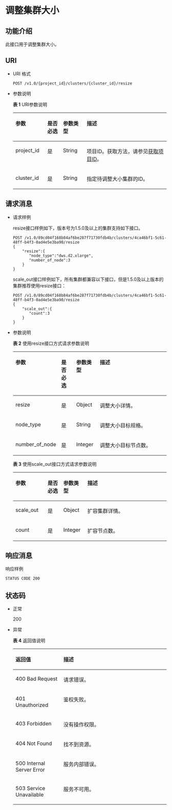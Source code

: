 # 调整集群大小<a name="dws_02_0053"></a>

## 功能介绍<a name="s7aa3de1b44f14c0487bab690bb5702d6"></a>

此接口用于调整集群大小。

## URI<a name="s9db56e76e7694a5cbfd993c7d1db0606"></a>

-   URI 格式

    ```
    POST /v1.0/{project_id}/clusters/{cluster_id}/resize
    ```

-   参数说明

    **表 1**  URI参数说明

    <a name="tb301b46821994ee6ae8cb5d508bfd564"></a>
    <table><thead align="left"><tr id="r09f2cf7e302f4b1197b293cb5b91aa42"><th class="cellrowborder" valign="top" width="20.73%" id="mcps1.2.5.1.1"><p id="ad24f94544e3448e588d569b4cf5d3df1"><a name="ad24f94544e3448e588d569b4cf5d3df1"></a><a name="ad24f94544e3448e588d569b4cf5d3df1"></a>参数</p>
    </th>
    <th class="cellrowborder" valign="top" width="10.18%" id="mcps1.2.5.1.2"><p id="a23ce55ff78b64009b06caaddea7be777"><a name="a23ce55ff78b64009b06caaddea7be777"></a><a name="a23ce55ff78b64009b06caaddea7be777"></a>是否必选</p>
    </th>
    <th class="cellrowborder" valign="top" width="15.4%" id="mcps1.2.5.1.3"><p id="aa68a5c620b7741ebb873bc22f4abf72b"><a name="aa68a5c620b7741ebb873bc22f4abf72b"></a><a name="aa68a5c620b7741ebb873bc22f4abf72b"></a>参数类型</p>
    </th>
    <th class="cellrowborder" valign="top" width="53.690000000000005%" id="mcps1.2.5.1.4"><p id="a5c07a285f796424888ea8c9b215ef172"><a name="a5c07a285f796424888ea8c9b215ef172"></a><a name="a5c07a285f796424888ea8c9b215ef172"></a>描述</p>
    </th>
    </tr>
    </thead>
    <tbody><tr id="rd49c40cc2e534fb38fc1ce2158dda6da"><td class="cellrowborder" valign="top" width="20.73%" headers="mcps1.2.5.1.1 "><p id="adf89366c8cdf490b91f7ab0b1aa4c9d7"><a name="adf89366c8cdf490b91f7ab0b1aa4c9d7"></a><a name="adf89366c8cdf490b91f7ab0b1aa4c9d7"></a>project_id</p>
    </td>
    <td class="cellrowborder" valign="top" width="10.18%" headers="mcps1.2.5.1.2 "><p id="a03a216c626564f1eb88d9562a41ee374"><a name="a03a216c626564f1eb88d9562a41ee374"></a><a name="a03a216c626564f1eb88d9562a41ee374"></a>是</p>
    </td>
    <td class="cellrowborder" valign="top" width="15.4%" headers="mcps1.2.5.1.3 "><p id="a9bf19da6d557419eb7768b4c0d4dc441"><a name="a9bf19da6d557419eb7768b4c0d4dc441"></a><a name="a9bf19da6d557419eb7768b4c0d4dc441"></a>String</p>
    </td>
    <td class="cellrowborder" valign="top" width="53.690000000000005%" headers="mcps1.2.5.1.4 "><p id="p1266145715419"><a name="p1266145715419"></a><a name="p1266145715419"></a>项目ID。获取方法，请参见<a href="获取项目ID.md">获取项目ID</a>。</p>
    </td>
    </tr>
    <tr id="r3f1019a86e164120957b6c78183aed5c"><td class="cellrowborder" valign="top" width="20.73%" headers="mcps1.2.5.1.1 "><p id="ac8206c593fb6478d90922a1317be1af3"><a name="ac8206c593fb6478d90922a1317be1af3"></a><a name="ac8206c593fb6478d90922a1317be1af3"></a>cluster_id</p>
    </td>
    <td class="cellrowborder" valign="top" width="10.18%" headers="mcps1.2.5.1.2 "><p id="a723b9ebdf5d14520ac6db771eea07716"><a name="a723b9ebdf5d14520ac6db771eea07716"></a><a name="a723b9ebdf5d14520ac6db771eea07716"></a>是</p>
    </td>
    <td class="cellrowborder" valign="top" width="15.4%" headers="mcps1.2.5.1.3 "><p id="a42225196447a466a8b27488e9f840018"><a name="a42225196447a466a8b27488e9f840018"></a><a name="a42225196447a466a8b27488e9f840018"></a>String</p>
    </td>
    <td class="cellrowborder" valign="top" width="53.690000000000005%" headers="mcps1.2.5.1.4 "><p id="p175467811148"><a name="p175467811148"></a><a name="p175467811148"></a>指定待调整大小集群的ID。</p>
    </td>
    </tr>
    </tbody>
    </table>


## 请求消息<a name="sa64d5fde1cb94be29689b1aab5bc2bb2"></a>

-   请求样例

    resize接口样例如下，版本号为1.5.0及以上的集群支持如下接口。

    ```
    POST /v1.0/89cd04f168b84af6be287f71730fdb4b/clusters/4ca46bf1-5c61-48ff-b4f3-0ad4e5e3ba90/resize
    {
        "resize":{
           "node_type":"dws.d2.xlarge",
           "number_of_node":3
        } 
    }
    ```

    scale\_out接口样例如下，所有集群都兼容以下接口，但是1.5.0及以上版本的集群推荐使用resize接口：

    ```
    POST /v1.0/89cd04f168b84af6be287f71730fdb4b/clusters/4ca46bf1-5c61-48ff-b4f3-0ad4e5e3ba90/resize
    {
        "scale_out":{
           "count":3
        } 
    }
    ```


-   参数说明

    **表 2**  使用resize接口方式请求参数说明

    <a name="table157941057104716"></a>
    <table><thead align="left"><tr id="row9795115717473"><th class="cellrowborder" valign="top" width="20.61%" id="mcps1.2.5.1.1"><p id="p13795165714471"><a name="p13795165714471"></a><a name="p13795165714471"></a>参数</p>
    </th>
    <th class="cellrowborder" valign="top" width="10.549999999999999%" id="mcps1.2.5.1.2"><p id="p57951457174719"><a name="p57951457174719"></a><a name="p57951457174719"></a>是否必选</p>
    </th>
    <th class="cellrowborder" valign="top" width="15.52%" id="mcps1.2.5.1.3"><p id="p19795557134712"><a name="p19795557134712"></a><a name="p19795557134712"></a>参数类型</p>
    </th>
    <th class="cellrowborder" valign="top" width="53.32%" id="mcps1.2.5.1.4"><p id="p87954574475"><a name="p87954574475"></a><a name="p87954574475"></a>描述</p>
    </th>
    </tr>
    </thead>
    <tbody><tr id="row10795857124713"><td class="cellrowborder" valign="top" width="20.61%" headers="mcps1.2.5.1.1 "><p id="p979510576474"><a name="p979510576474"></a><a name="p979510576474"></a>resize</p>
    </td>
    <td class="cellrowborder" valign="top" width="10.549999999999999%" headers="mcps1.2.5.1.2 "><p id="p2079535734711"><a name="p2079535734711"></a><a name="p2079535734711"></a>是</p>
    </td>
    <td class="cellrowborder" valign="top" width="15.52%" headers="mcps1.2.5.1.3 "><p id="p47958577474"><a name="p47958577474"></a><a name="p47958577474"></a>Object</p>
    </td>
    <td class="cellrowborder" valign="top" width="53.32%" headers="mcps1.2.5.1.4 "><p id="p17795157134717"><a name="p17795157134717"></a><a name="p17795157134717"></a>调整大小详情。</p>
    </td>
    </tr>
    <tr id="row12795175718472"><td class="cellrowborder" valign="top" width="20.61%" headers="mcps1.2.5.1.1 "><p id="p6796185754715"><a name="p6796185754715"></a><a name="p6796185754715"></a>node_type</p>
    </td>
    <td class="cellrowborder" valign="top" width="10.549999999999999%" headers="mcps1.2.5.1.2 "><p id="p11796175794718"><a name="p11796175794718"></a><a name="p11796175794718"></a>是</p>
    </td>
    <td class="cellrowborder" valign="top" width="15.52%" headers="mcps1.2.5.1.3 "><p id="p14796957134711"><a name="p14796957134711"></a><a name="p14796957134711"></a>String</p>
    </td>
    <td class="cellrowborder" valign="top" width="53.32%" headers="mcps1.2.5.1.4 "><p id="p1479685711471"><a name="p1479685711471"></a><a name="p1479685711471"></a>调整大小目标规格。</p>
    </td>
    </tr>
    <tr id="row16828318134817"><td class="cellrowborder" valign="top" width="20.61%" headers="mcps1.2.5.1.1 "><p id="p982871816484"><a name="p982871816484"></a><a name="p982871816484"></a>number_of_node</p>
    </td>
    <td class="cellrowborder" valign="top" width="10.549999999999999%" headers="mcps1.2.5.1.2 "><p id="p68298182482"><a name="p68298182482"></a><a name="p68298182482"></a>是</p>
    </td>
    <td class="cellrowborder" valign="top" width="15.52%" headers="mcps1.2.5.1.3 "><p id="p138291618194817"><a name="p138291618194817"></a><a name="p138291618194817"></a>Integer</p>
    </td>
    <td class="cellrowborder" valign="top" width="53.32%" headers="mcps1.2.5.1.4 "><p id="p10829151814816"><a name="p10829151814816"></a><a name="p10829151814816"></a>调整大小目标节点数。</p>
    </td>
    </tr>
    </tbody>
    </table>

    **表 3**  使用scale\_out接口方式请求参数说明

    <a name="table18225133616155"></a>
    <table><thead align="left"><tr id="row0226123619151"><th class="cellrowborder" valign="top" width="20.849999999999998%" id="mcps1.2.5.1.1"><p id="p1226193641515"><a name="p1226193641515"></a><a name="p1226193641515"></a>参数</p>
    </th>
    <th class="cellrowborder" valign="top" width="10.299999999999999%" id="mcps1.2.5.1.2"><p id="p1922673616154"><a name="p1922673616154"></a><a name="p1922673616154"></a>是否必选</p>
    </th>
    <th class="cellrowborder" valign="top" width="15.64%" id="mcps1.2.5.1.3"><p id="p2226103611520"><a name="p2226103611520"></a><a name="p2226103611520"></a>参数类型</p>
    </th>
    <th class="cellrowborder" valign="top" width="53.21%" id="mcps1.2.5.1.4"><p id="p9226133614153"><a name="p9226133614153"></a><a name="p9226133614153"></a>描述</p>
    </th>
    </tr>
    </thead>
    <tbody><tr id="row132261936141514"><td class="cellrowborder" valign="top" width="20.849999999999998%" headers="mcps1.2.5.1.1 "><p id="p1622614363155"><a name="p1622614363155"></a><a name="p1622614363155"></a>scale_out</p>
    </td>
    <td class="cellrowborder" valign="top" width="10.299999999999999%" headers="mcps1.2.5.1.2 "><p id="p322611367152"><a name="p322611367152"></a><a name="p322611367152"></a>是</p>
    </td>
    <td class="cellrowborder" valign="top" width="15.64%" headers="mcps1.2.5.1.3 "><p id="p52261936111514"><a name="p52261936111514"></a><a name="p52261936111514"></a>Object</p>
    </td>
    <td class="cellrowborder" valign="top" width="53.21%" headers="mcps1.2.5.1.4 "><p id="p20226936131518"><a name="p20226936131518"></a><a name="p20226936131518"></a>扩容集群详情。</p>
    </td>
    </tr>
    <tr id="row22261136141510"><td class="cellrowborder" valign="top" width="20.849999999999998%" headers="mcps1.2.5.1.1 "><p id="p182263361154"><a name="p182263361154"></a><a name="p182263361154"></a>count</p>
    </td>
    <td class="cellrowborder" valign="top" width="10.299999999999999%" headers="mcps1.2.5.1.2 "><p id="p12226173631519"><a name="p12226173631519"></a><a name="p12226173631519"></a>是</p>
    </td>
    <td class="cellrowborder" valign="top" width="15.64%" headers="mcps1.2.5.1.3 "><p id="p1022611361152"><a name="p1022611361152"></a><a name="p1022611361152"></a>Integer</p>
    </td>
    <td class="cellrowborder" valign="top" width="53.21%" headers="mcps1.2.5.1.4 "><p id="p1022633612152"><a name="p1022633612152"></a><a name="p1022633612152"></a>扩容节点数。</p>
    </td>
    </tr>
    </tbody>
    </table>


## 响应消息<a name="saf8285fea2964e558a059d985c498559"></a>

响应样例

```
STATUS CODE 200
```

## 状态码<a name="s318da95b204f47c4bef42e78b54a9089"></a>

-   正常

    200

-   异常

    **表 4**  返回值说明

    <a name="tfd7a877a4eed4992a077edb0bb8f7352"></a>
    <table><thead align="left"><tr id="red5a03b5306f46e0900cacc8c992c838"><th class="cellrowborder" valign="top" width="31.15%" id="mcps1.2.3.1.1"><p id="a72e8066c2a994394ba0ece17bd467376"><a name="a72e8066c2a994394ba0ece17bd467376"></a><a name="a72e8066c2a994394ba0ece17bd467376"></a>返回值</p>
    </th>
    <th class="cellrowborder" valign="top" width="68.85%" id="mcps1.2.3.1.2"><p id="a2982bcdae3bb45f8b90b4baeef64cc05"><a name="a2982bcdae3bb45f8b90b4baeef64cc05"></a><a name="a2982bcdae3bb45f8b90b4baeef64cc05"></a>描述</p>
    </th>
    </tr>
    </thead>
    <tbody><tr id="r5d0fed0ce30740a49f01318c52c42592"><td class="cellrowborder" valign="top" width="31.15%" headers="mcps1.2.3.1.1 "><p id="ae37fb97120e94cbea677f88d0ab4edbd"><a name="ae37fb97120e94cbea677f88d0ab4edbd"></a><a name="ae37fb97120e94cbea677f88d0ab4edbd"></a>400 Bad Request</p>
    </td>
    <td class="cellrowborder" valign="top" width="68.85%" headers="mcps1.2.3.1.2 "><p id="ac2c1c94571004267a7297152e7edb7fc"><a name="ac2c1c94571004267a7297152e7edb7fc"></a><a name="ac2c1c94571004267a7297152e7edb7fc"></a>请求错误。</p>
    </td>
    </tr>
    <tr id="r45192eae966e4de885d09edc4b3eee3c"><td class="cellrowborder" valign="top" width="31.15%" headers="mcps1.2.3.1.1 "><p id="adfc757440c4849e09a2516b04e8a1d01"><a name="adfc757440c4849e09a2516b04e8a1d01"></a><a name="adfc757440c4849e09a2516b04e8a1d01"></a>401 Unauthorized</p>
    </td>
    <td class="cellrowborder" valign="top" width="68.85%" headers="mcps1.2.3.1.2 "><p id="af986420c033c45dea198eb80d6c07471"><a name="af986420c033c45dea198eb80d6c07471"></a><a name="af986420c033c45dea198eb80d6c07471"></a>鉴权失败。</p>
    </td>
    </tr>
    <tr id="r41d8f90f2d864d6b92339cf01794c677"><td class="cellrowborder" valign="top" width="31.15%" headers="mcps1.2.3.1.1 "><p id="a24892b03923545f48aa72a00f90ac7d3"><a name="a24892b03923545f48aa72a00f90ac7d3"></a><a name="a24892b03923545f48aa72a00f90ac7d3"></a>403 Forbidden</p>
    </td>
    <td class="cellrowborder" valign="top" width="68.85%" headers="mcps1.2.3.1.2 "><p id="a6ac5aa0c4d654b33aa51c2193a5b6e83"><a name="a6ac5aa0c4d654b33aa51c2193a5b6e83"></a><a name="a6ac5aa0c4d654b33aa51c2193a5b6e83"></a>没有操作权限。</p>
    </td>
    </tr>
    <tr id="rb2e58285b54e40058c475f72290b1e68"><td class="cellrowborder" valign="top" width="31.15%" headers="mcps1.2.3.1.1 "><p id="a3a8f1a544d714b28b85c80856fe07ae5"><a name="a3a8f1a544d714b28b85c80856fe07ae5"></a><a name="a3a8f1a544d714b28b85c80856fe07ae5"></a>404 Not Found</p>
    </td>
    <td class="cellrowborder" valign="top" width="68.85%" headers="mcps1.2.3.1.2 "><p id="a75dc6f72a9044650829d4fd51c48beb5"><a name="a75dc6f72a9044650829d4fd51c48beb5"></a><a name="a75dc6f72a9044650829d4fd51c48beb5"></a>找不到资源。</p>
    </td>
    </tr>
    <tr id="r02aba20d19bc40bea95f3b9dc09780c1"><td class="cellrowborder" valign="top" width="31.15%" headers="mcps1.2.3.1.1 "><p id="ade198c372ecb4b6786369a2cd1d0a5dc"><a name="ade198c372ecb4b6786369a2cd1d0a5dc"></a><a name="ade198c372ecb4b6786369a2cd1d0a5dc"></a>500 Internal Server Error</p>
    </td>
    <td class="cellrowborder" valign="top" width="68.85%" headers="mcps1.2.3.1.2 "><p id="ad8ec7dfac3ae464f86a085852ac0db58"><a name="ad8ec7dfac3ae464f86a085852ac0db58"></a><a name="ad8ec7dfac3ae464f86a085852ac0db58"></a>服务内部错误。</p>
    </td>
    </tr>
    <tr id="r77f8af8054384d23bf198428f13a207b"><td class="cellrowborder" valign="top" width="31.15%" headers="mcps1.2.3.1.1 "><p id="a73100e054b9840dd80134200f3624a23"><a name="a73100e054b9840dd80134200f3624a23"></a><a name="a73100e054b9840dd80134200f3624a23"></a>503 Service Unavailable</p>
    </td>
    <td class="cellrowborder" valign="top" width="68.85%" headers="mcps1.2.3.1.2 "><p id="a7d16065e572f480a95470cafcc622e7b"><a name="a7d16065e572f480a95470cafcc622e7b"></a><a name="a7d16065e572f480a95470cafcc622e7b"></a>服务不可用。</p>
    </td>
    </tr>
    </tbody>
    </table>


